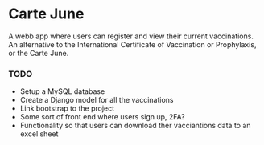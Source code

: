 # Carte June

A webb app where users can register and view their current vaccinations. An alternative to the International Certificate of Vaccination or Prophylaxis, or the Carte June.

### TODO

- Setup a MySQL database
- Create a Django model for all the vaccinations
- Link bootstrap to the project
- Some sort of front end where users sign up, 2FA?
- Functionality so that users can download ther vacciantions data to an excel sheet
